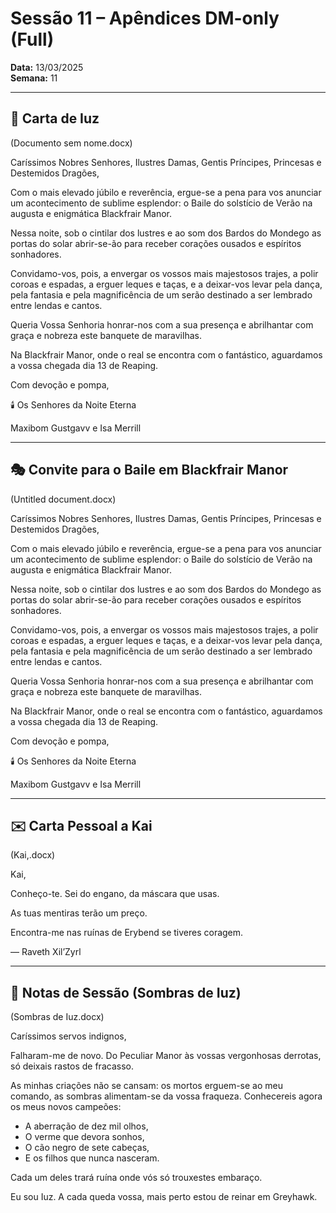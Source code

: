# Sessão 11 – Apêndices DM-only (Full)  
**Data:** 13/03/2025  
**Semana:** 11  

---

## 📜 Carta de Iuz
(Documento sem nome.docx)

Caríssimos Nobres Senhores, Ilustres Damas, Gentis Príncipes, Princesas  e Destemidos Dragões,

Com o mais elevado júbilo e reverência, ergue-se a pena para vos anunciar um acontecimento de sublime esplendor: o Baile do solstício de Verão na augusta e enigmática Blackfrair Manor.

Nessa  noite, sob o cintilar dos lustres e ao som dos Bardos do Mondego as portas do solar abrir-se-ão para receber corações ousados e espíritos sonhadores.

Convidamo-vos, pois, a envergar os vossos mais majestosos trajes, a polir coroas e espadas, a erguer leques e taças, e a deixar-vos levar pela dança, pela fantasia e pela magnificência de um serão destinado a ser lembrado entre lendas e cantos.

Queria Vossa Senhoria honrar-nos com a sua presença e abrilhantar com graça e nobreza este banquete de maravilhas.

Na Blackfrair Manor, onde o real se encontra com o fantástico, aguardamos a vossa chegada dia 13 de Reaping.

Com devoção e pompa,

🕯️ Os Senhores da Noite Eterna

Maxibom Gustgavv e Isa Merrill

---

## 🎭 Convite para o Baile em Blackfrair Manor
(Untitled document.docx)

Caríssimos Nobres Senhores, Ilustres Damas, Gentis Príncipes, Princesas  e Destemidos Dragões,

Com o mais elevado júbilo e reverência, ergue-se a pena para vos anunciar um acontecimento de sublime esplendor: o Baile do solstício de Verão na augusta e enigmática Blackfrair Manor.

Nessa  noite, sob o cintilar dos lustres e ao som dos Bardos do Mondego as portas do solar abrir-se-ão para receber corações ousados e espíritos sonhadores.

Convidamo-vos, pois, a envergar os vossos mais majestosos trajes, a polir coroas e espadas, a erguer leques e taças, e a deixar-vos levar pela dança, pela fantasia e pela magnificência de um serão destinado a ser lembrado entre lendas e cantos.

Queria Vossa Senhoria honrar-nos com a sua presença e abrilhantar com graça e nobreza este banquete de maravilhas.

Na Blackfrair Manor, onde o real se encontra com o fantástico, aguardamos a vossa chegada dia 13 de Reaping.

Com devoção e pompa,

🕯️ Os Senhores da Noite Eterna

Maxibom Gustgavv e Isa Merrill

---

## ✉️ Carta Pessoal a Kai
(Kai,.docx)

Kai,  

Conheço-te. Sei do engano, da máscara que usas.  

As tuas mentiras terão um preço.  

Encontra-me nas ruínas de Erybend se tiveres coragem.  

— Raveth Xil’Zyrl

---

## 📖 Notas de Sessão (Sombras de Iuz)
(Sombras de Iuz.docx)

Caríssimos servos indignos,  

Falharam-me de novo. Do Peculiar Manor às vossas vergonhosas derrotas, só deixais rastos de fracasso.  

As minhas criações não se cansam: os mortos erguem-se ao meu comando, as sombras alimentam-se da vossa fraqueza. Conhecereis agora os meus novos campeões:  
- A aberração de dez mil olhos,  
- O verme que devora sonhos,  
- O cão negro de sete cabeças,  
- E os filhos que nunca nasceram.  

Cada um deles trará ruína onde vós só trouxestes embaraço.  

Eu sou Iuz. A cada queda vossa, mais perto estou de reinar em Greyhawk.
